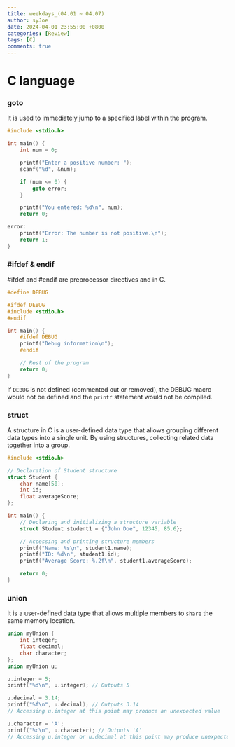 ```yaml
---
title: weekdays_(04.01 ~ 04.07)
author: syJoe
date: 2024-04-01 23:55:00 +0800
categories: [Review]
tags: [C]
comments: true
---
```


# C language

### goto

It is used to immediately jump to a specified label within the program. 

```C
#include <stdio.h>

int main() {
    int num = 0;

    printf("Enter a positive number: ");
    scanf("%d", &num);

    if (num <= 0) {
        goto error;
    }

    printf("You entered: %d\n", num);
    return 0;

error:
    printf("Error: The number is not positive.\n");
    return 1;
}
```

### #ifdef & endif

#ifdef and #endif are preprocessor directives and in C.

```C
#define DEBUG

#ifdef DEBUG
#include <stdio.h>
#endif

int main() {
    #ifdef DEBUG
    printf("Debug information\n");
    #endif

    // Rest of the program
    return 0;
}
```
If `DEBUG` is not defined (commented out or removed), the DEBUG macro would not be defined and the `printf` statement would not be compiled.

### struct

A structure in C is a user-defined data type that allows grouping different data types into a single unit. By using structures, collecting related data together into a group.

```C
#include <stdio.h>

// Declaration of Student structure
struct Student {
    char name[50];
    int id;
    float averageScore;
};

int main() {
    // Declaring and initializing a structure variable
    struct Student student1 = {"John Doe", 12345, 85.6};

    // Accessing and printing structure members
    printf("Name: %s\n", student1.name);
    printf("ID: %d\n", student1.id);
    printf("Average Score: %.2f\n", student1.averageScore);

    return 0;
}
```

### union

It is a user-defined data type that allows multiple members to `share` the same memory location.

```C
union myUnion {
    int integer;
    float decimal;
    char character;
};
union myUnion u;

u.integer = 5;
printf("%d\n", u.integer); // Outputs 5

u.decimal = 3.14;
printf("%f\n", u.decimal); // Outputs 3.14
// Accessing u.integer at this point may produce an unexpected value

u.character = 'A';
printf("%c\n", u.character); // Outputs 'A'
// Accessing u.integer or u.decimal at this point may produce unexpected values
```

